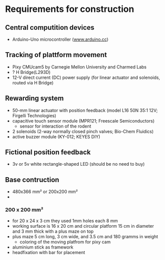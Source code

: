 # Requirements for construction

## Central computition devices

- Arduino-Uno microcontroller (www.arduino.cc)
## Tracking of plattform movement
- Pixy CMUcam5 by Carnegie Mellon University and Charmed Labs
- ? H Bridge(L293D)
- 12-V direct current (DC) power supply (for linear actuator and solenoids, routed via H Bridge)



## Rewarding system
- 50-mm linear actuator with position feedback (model L16 50N 35:1 12V; Firgelli Technologies)
- capacitive touch sensor module (MPR121; Freescale Semiconductors)
  - sensor for interaction of the rodent
- 2 solenoids (2-way normally closed pinch valves; Bio-Chem Fluidics)
- active buzzer module (KY-012; KEYES DIY)


## Fictional position feedback
- 3v or 5v white rectangle-shaped LED (should be no need to buy)



## Base contruction
- 480x366 mm² or 200x200 mm² 
-  
### 200 x 200 mm²
- for 20 x 24 x 3 cm they used 1mm holes each 8 mm
- working surface is 16 x 20 cm and circular platform 15 cm in diameter and 3 mm thick with a plus maze on top
- plus maze 5 cm long, 3 cm wide, and 3.5 cm and 180 gramms in weight
  - coloring of the moving platfrom for pixy cam  
- aluminium stick as framework
- headfixation with bar for placement


